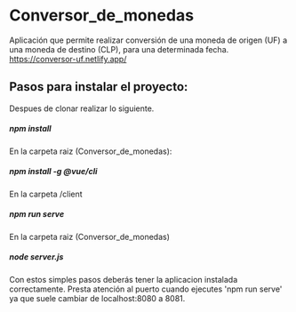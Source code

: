 # Conversor_de_monedas
Aplicación que permite realizar conversión de una moneda de origen (UF) a una moneda de destino (CLP), para una determinada fecha.
https://conversor-uf.netlify.app/

## Pasos para instalar el proyecto:

Despues de clonar realizar lo siguiente.

##### npm install

En la carpeta raiz (Conversor_de_monedas):
##### npm install -g @vue/cli

En la carpeta /client
##### npm run serve

En la carpeta raiz (Conversor_de_monedas)
##### node server.js

Con estos simples pasos deberás tener la aplicacion instalada correctamente. Presta atención al puerto cuando ejecutes 'npm run serve' ya que suele cambiar de localhost:8080 a 8081.
